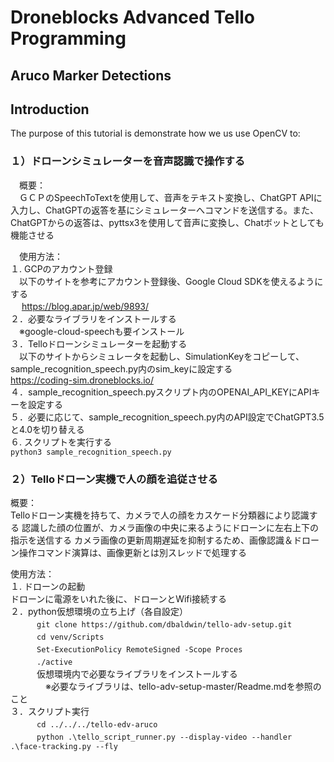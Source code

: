 # Droneblocks Advanced Tello Programming
## Aruco Marker Detections

## Introduction

The purpose of this tutorial is demonstrate how we us use OpenCV to:

### １）ドローンシミュレーターを音声認識で操作する</br>
　概要：</br>
　ＧＣＰのSpeechToTextを使用して、音声をテキスト変換し、ChatGPT APIに入力し、ChatGPTの返答を基にシミュレーターへコマンドを送信する。また、ChatGPTからの返答は、pyttsx3を使用して音声に変換し、Chatボットとしても機能させる

　使用方法：</br>
    １. GCPのアカウント登録</br>
    　以下のサイトを参考にアカウント登録後、Google Cloud SDKを使えるようにする</br>
　   </link>https://blog.apar.jp/web/9893/</br>
    ２．必要なライブラリをインストールする</br>
    　※google-cloud-speechも要インストール</br>
    ３．Telloドローンシミュレーターを起動する</br>
    　以下のサイトからシミュレータを起動し、SimulationKeyをコピーして、sample_recognition_speech.py内のsim_keyに設定する</br>
    </link>https://coding-sim.droneblocks.io/</br>
    ４．sample_recognition_speech.pyスクリプト内のOPENAI_API_KEYにAPIキーを設定する</br>
    ５．必要に応じて、sample_recognition_speech.py内のAPI設定でChatGPT3.5と4.0を切り替える</br>
    ６. スクリプトを実行する</br>
    `python3 sample_recognition_speech.py`


### ２）Telloドローン実機で人の顔を追従させる
   概要：</br>
   Telloドローン実機を持ちて、カメラで人の顔をカスケード分類器により認識する
   認識した顔の位置が、カメラ画像の中央に来るようにドローンに左右上下の指示を送信する
   カメラ画像の更新周期遅延を抑制するため、画像認識＆ドローン操作コマンド演算は、画像更新とは別スレッドで処理する

   使用方法：</br>
    １. ドローンの起動</br>
        ドローンに電源をいれた後に、ドローンとWifi接続する</br>
    ２．python仮想環境の立ち上げ（各自設定）</br>
　　　`git clone https://github.com/dbaldwin/tello-adv-setup.git` </br>
　　　`cd venv/Scripts`</br>
　　　`Set-ExecutionPolicy RemoteSigned -Scope Proces`</br>
　　　`./active`</br>
　　　仮想環境内で必要なライブラリをインストールする</br>
　　　　※必要なライブラリは、tello-adv-setup-master/Readme.mdを参照のこと</br>
    ３．スクリプト実行<br>
　　　`cd ../../../tello-edv-aruco`</br>
　　　`python .\tello_script_runner.py --display-video --handler .\face-tracking.py --fly`

